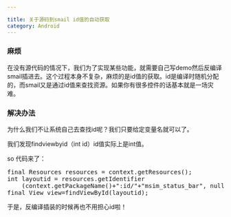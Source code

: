 ```yaml
---

title: 关于源码到smail id值的自动获取
category: Android
---
```


### 麻烦

在没有源代码的情况下，我们为了实现某些功能，就需要自己写demo然后反编译smail插进去。这个过程本身不复杂，麻烦的是id值的获取。id是编译时随机分配的，而smail又是通过id值来查找资源。如果你有很多控件的话基本就是一场灾难。

### 解决办法

为什么我们不让系统自己去查找id呢？我们只要给定变量名就可以了。

我们发现findviewbyid（int id）id值实际上是int值。

so 代码来了：

<pre>
final Resources resources = context.getResources();
int layoutid = resources.getIdentifier
	(context.getPackageName()+":id/"+"msim_status_bar", null, null);
final View view=findViewById(layoutid);
</pre>

于是，反编译插装的时候再也不用担心id啦！

